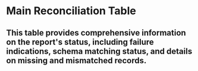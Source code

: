 # Main Reconciliation Table
## This table provides comprehensive information on the report's status, including failure indications, schema matching status, and details on missing and mismatched records.